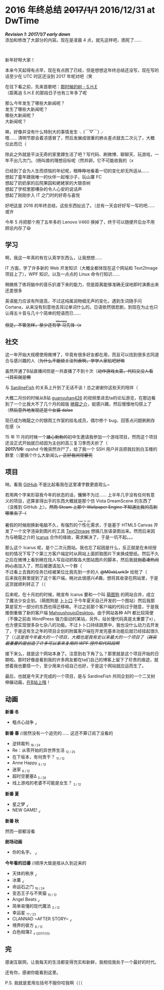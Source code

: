 <h1>
    2016 年终总结
    <date><del>2017/1/1</del> 2016/12/31 at DwTime</date>
</h1>

***Revision 1: 2017/1/7 early dawn***  
添加和修改了大部分的内容。现在是凌晨 4 点，就先这样吧，困死了……

<br>

新年好呀大家！

本来今天起得有点早，现在有点困了已经，但是想想这年终总结还没写，现在写的话至少在 UTC 时区还没到 2017 年呢对吧（笑

在往下看之前，先来首歌吧：[那时候的树 - S.H.E](http://www.xiami.com/song/1771408605)  
（距离追 S.H.E 的那段日子也有三年多了呢

那么今年发生了哪些大新闻呢？  
发生了哪些大新闻呢？  
哪些大新闻呢？  
大新闻呢？

嘛，好像并没有什么特别大的事情发生 ╮(￣▽￣)╭  
嗯…… 清明节那会着凉感冒了，然后发展成很重的肺炎差点就去二次元了，大概仅此而已（

除此之外就是平淡无奇的家里蹲生活了吧？写代码、刷微博、聊聊天、玩游戏，一年不出几次门。（杨叫兽的理想目标呢（然并卵，它不可能收我的（x

已经到了会为人生而烦恼的年纪呢，眼睁睁地看着一切的变化却无所适从……  
想起了童年跟我唯一的伙伴一起堆沙子，玩山寨 FC  
想起了奶奶家的后院果园和姥姥家的大银杏树  
想起了学校里那嘈杂的令人心安的说话声  
想起了刚刚步入 IT 之门时的好奇与喜悦

好吧这是 2016 的年终总结，这些东西扯远了。（总有一天会好好写一写的吧…… 或许

今年 5 月把那个用了五年多的 Lenovo V460 换掉了，终于可以随便开后台不用顾忌内存了😆

## 学习

啊，我这一年真的有在认真学东西么，让我想想……

IT 方面，学了许多新的 Web 开发知识（大概全都体现在这个网站和 Text2Image 项目上了），WPF 知识，以及一点点的 Linux 命令行知识……

稍微练了练将脑中的音乐扒谱下来的能力，但是距离能够准确无误地即时演奏出来还差很多

英语能力应该有所提高，不过这纯属润物细无声的变化，遇到生词随手问 Cortana，从来没有刻意地去背过单词什么的。日语依然很悲剧，到现在为止也只认得五十音与几十个简单的短语而已……

<del>但是，不管怎样，至少还有<ruby>学习<rt><del>shǒu wàng</del></rt></ruby>先锋（x</del>

## 社交

这一年开始大规模使用微博了，毕竟有很多好友都在用，而且可以找到很多志同道合与感兴趣的人（<del>为什么不能锁关注列表啊，学学人家贴吧好嘛</del>

虽然开通了B站直播间但是一共直播了不到十次（<del>动作游戏太菜，代码又没人看（其实就是懒</del>

与 [SardineFish](http://www.sardinefish.com/) 的关系上升到了无话不谈！总之谢谢你这些天的陪伴（

大概二月份的时候从B站 [guanyuhan426](http://space.bilibili.com/123484) 的视频里进去ta的论坛游览，在那边看到了一个比我大不了几个月的超版 [暁龍之介](https://silversky.moe)，挺感兴趣，然后慢慢地勾搭上了（<del>然后意外地发现还是个女装 dalao</del>

现已成为暁龍之介的银雨工作室的挂名成员，偶尔修个 bug、回答点问题刷刷存在感（x

15 年 11 月的时候一个<del>雄心勃勃的</del>初中生邀请我参加一个游戏项目，然而这个项目还没正式开始就已经因为主创的高三复习季而夭折了（  
**2017/1/6:** opshd 今晚突然诈尸了，给了我一个 SSH 用户并且把我拉到白玉楼的群里（（要搞个什么大新闻么<del>，正好我闲得要死</del>

## 项目

呐，看我 [GitHub](https://github.com/Dwscdv3) 不是比起看我在这里凑字数更直观么~

若用两个字来形容我今年的状态的话，慵懒不为过…… 上半年几乎没有任何有意义的项目，还算拿得出手的东西大概就是那个仿 Vista DreamScene 的东西了（没推到 GitHub 上）。<del>然而 Steam 上那个 Wallpaper Engine 不知道比我的高到哪里去了（</del>

暑假的时候刚换新电脑不久，有强烈的<ruby>个性化<rt>huàn bì zhǐ</rt></ruby>需求，于是基于 HTML5 Canvas 开发了一个文字渲染到图片的工具 [Text2Image](https://github.com/Dwscdv3/Text2Image) 想搞几张语录图出来。然而后来因为与暁龍之介的 [Icarus](http://icarus.silversky.moe:666/) 合作的缘故，需求解决了，于是一坑不起。。。

那么这个 Icarus 呢，是个二次元图站。我也忘了起因是什么，反正就是在未经授权的情况下写了个第三方客户端定时从网站上面抓取图片下来换成壁纸。然后不久之后在微博上看到暁在找人写自动抓取各大图站图片的脚本，然后我就<del>抱着凑热闹的心态</del>加入了，然后被邀请加入一个群（  
不过看上去我的任务已经被某位比我先到一步的人 <del>@M0xkLurk3r</del> 给抢了（  
后来我在群里提到了这个客户端，暁对此很感兴<del>⚦</del>趣，想将其收录在网站里，于是这货就顺利转正了（（

后来呢，在十月初的时候，暁宣布 Icarus 要和一个叫 [萌图狗](http://syouzyo.org/) 的网站合并，成立了魔法少女企划。（萌图狗是 [卜卜口](http://mouto.org/) 于今年夏天自己开发的一个图站）然后我那算是官方一部分的东西也得迁移嘛。不过之前那个客户端的代码过于随意，于是我推倒重做了新的客户端 [MahoushoujoDesktop](https://github.com/Dwscdv3/MahoushoujoDesktop)。由于网站各种 API 都比较简便（不像之前由 WordPress 强力驱动的某站，另外，站长懂代码真是太重要了x），也方便实现很多杂七杂八的功能。不过卜卜口持续跳票中，我也没什么动力去开发了，于是这有生之年的项目企划的附属客户端在开发完基本功能后就已经挂起很久了（（*这是我今年最大的一个项目，大概也是我有史以来最大的一个项目了（<del>其实最重要的是创造了许多可以拿来复用的 WPF 控件和代码段啊</del>*

接下来么，就是这个网站本身了。注意到右下角了么？那里就是这个项目开始的日期啦。那时好像是看到我的许多网友都在ta们自己的博客上留下了珍贵的痕迹，就想着我也要搭一个，至少用来介绍自己也好，于是这个网站就应运而生了。

最后，也就是今天才完成的一个项目，是与 SardineFish 共同企划的一个二叉树伸展动画，[在B站上哦](http://www.bilibili.com/video/av7790362/)！

## 动画

<style>
sub {
    font-size: 70%;
}
</style>

**新番 冬**
* 粗点心战争 <sub>√</sub>

**新番 春** //居然没有一个追完的…… 这还不算订阅了没看的
* 逆转裁判 <sub>18 / 24</sub>
* Re：从零开始的异世界生活 <sub>12 / 25</sub>
* 在下坂本，有何贵干？ <sub>11 / 12</sub>
* Anne Happy <sub>6 / 12</sub>
* 迷家 <sub>6 / 12</sub>
* 超时空要塞Δ <sub>3 / 26</sub>
* 线上游戏的老婆不可能是女生？ <sub>3 / 12</sub>

**新番 夏**
* 星之梦 <sub>√</sub>
* NEW GAME! <sub>√</sub>

**新番 秋**

然而一部都没看

**剧场动画**
* 你的名字。 <sub>√</sub>

**今年看的旧番** //顺序大致是按从久到近来的
* 天体的秩序 <sub>√</sub>
* 冰菓 <sub>√</sub>
* 命运石之门 <sub>16 / 24</sub>
* 变态王子与不笑猫 <sub>10 / 12</sub>
* Angel Beats <sub>√</sub>
* 简单易懂的现代魔法 <sub>3 / 12</sub>
* 幸运星 <sub>?? / 23</sub>
* CLANNAD ~AFTER STORY~ <sub>√</sub>
* 境界的彼方 <sub>8 / 12</sub>
* 白色相簿2 <sub>√ (2017/1/5)</sub>

## 完

感谢互联网，让我每天的生活都变得充实和新鲜，我相信我处于一个最好的时代。

还有你，感谢你能看到这里。

P.S. 我就是爱用左括号不服你咬我啊（（（